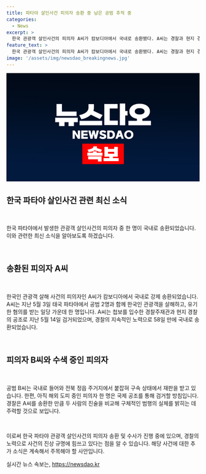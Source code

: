 ```yaml
---
title: 파타야 살인사건 피의자 송환 중 남은 공범 추적 중
categories:
  - News
excerpt: >
  한국 관광객 살인사건의 피의자 A씨가 캄보디아에서 국내로 송환됐다. A씨는 경찰과 현지 경찰의 공조로 지난 5월 14일 검거됐으며, 이로써 국내에는 공범 B씨와 함께 살인사건에 연루된 두 명의 피의자가 모두 송환됐다. 경찰은 두 사람의 진술을 비교하여 범행의 실체를 밝히고, 아직 도피 중인 한 명도 국제공조를 통해 검거할 계획이라고 밝혔다.
feature_text: >
  한국 관광객 살인사건의 피의자 A씨가 캄보디아에서 국내로 송환됐다. A씨는 경찰과 현지 경찰의 공조로 지난 5월 14일 검거됐으며, 이로써 국내에는 공범 B씨와 함께 살인사건에 연루된 두 명의 피의자가 모두 송환됐다. 경찰은 두 사람의 진술을 비교하여 범행의 실체를 밝히고, 아직 도피 중인 한 명도 국제공조를 통해 검거할 계획이라고 밝혔다.
image: '/assets/img/newsdao_breakingnews.jpg'
---
```


<p><img src="/assets/img/newsdao_breakingnews.jpg" alt="ontimetimes 속보" /></p>

<h2 data-ke-size="size24">한국 파타야 살인사건 관련 최신 소식</h2>

<p data-ke-size="size16">&nbsp;</p>

<p>한국 파타야에서 발생한 관광객 살인사건의 피의자 중 한 명이 국내로 송환되었습니다. 이와 관련한 최신 소식을 알아보도록 하겠습니다.</p>

<p data-ke-size="size16">&nbsp;</p>

<h2 data-ke-size="size26">송환된 피의자 A씨</h2>

<p data-ke-size="size16">&nbsp;</p>

<p>한국인 관광객 살해 사건의 피의자인 A씨가 캄보디아에서 국내로 강제 송환되었습니다. A씨는 지난 5월 3일 태국 파타야에서 공범 2명과 함께 한국인 관광객을 살해하고, 유기한 혐의를 받는 일당 가운데 한 명입니다. A씨는 첩보를 입수한 경찰주재관과 현지 경찰의 공조로 지난 5월 14일 검거되었으며, 경찰의 지속적인 노력으로 58일 만에 국내로 송환되었습니다.</p>

<p data-ke-size="size16">&nbsp;</p>

<h2 data-ke-size="size26">피의자 B씨와 수색 중인 피의자</h2>

<p data-ke-size="size16">&nbsp;</p>

<p>공범 B씨는 국내로 들어와 전북 정읍 주거지에서 붙잡혀 구속 상태에서 재판을 받고 있습니다. 한편, 아직 해외 도피 중인 피의자 한 명은 국제 공조를 통해 검거할 방침입니다. 경찰은 A씨를 송환한 만큼 두 사람의 진술을 비교해 구체적인 범행의 실체를 밝히는 데 주력할 것으로 보입니다.</p>

<p data-ke-size="size16">&nbsp;</p>

<p>이로써 한국 파타야 관광객 살인사건의 피의자 송환 및 수사가 진행 중에 있으며, 경찰의 노력으로 사건의 진상 규명에 힘쓰고 있다는 점을 알 수 있습니다. 해당 사건에 대한 추가 소식은 계속해서 주목해야 할 사안입니다.</p>
실시간 뉴스 속보는, <a href="https://newsdao.kr" rel="dofollow">https://newsdao.kr</a>


